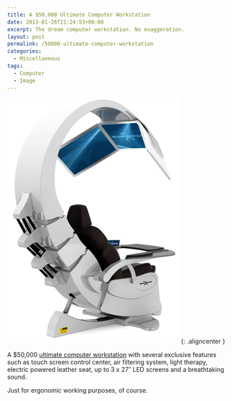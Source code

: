 ```yaml
---
title: A $50,000 Ultimate Computer Workstation
date: 2013-01-26T21:24:53+00:00
excerpt: The dream computer workstation. No exaggeration.
layout: post
permalink: /50000-ultimate-computer-workstation
categories:
  - Miscellaneous
tags:
  - Computer
  - Image
---
```

![Emperor 200](/images/2013/emperor-200.png){: .aligncenter }

A $50,000 [ultimate computer workstation](http://www.mwelab.com/) with several exclusive features such as touch screen control center, air filtering system, light therapy, electric powered leather seat, up to 3 x 27″ LED screens and a breathtaking sound.

Just for ergonomic working purposes, of course.